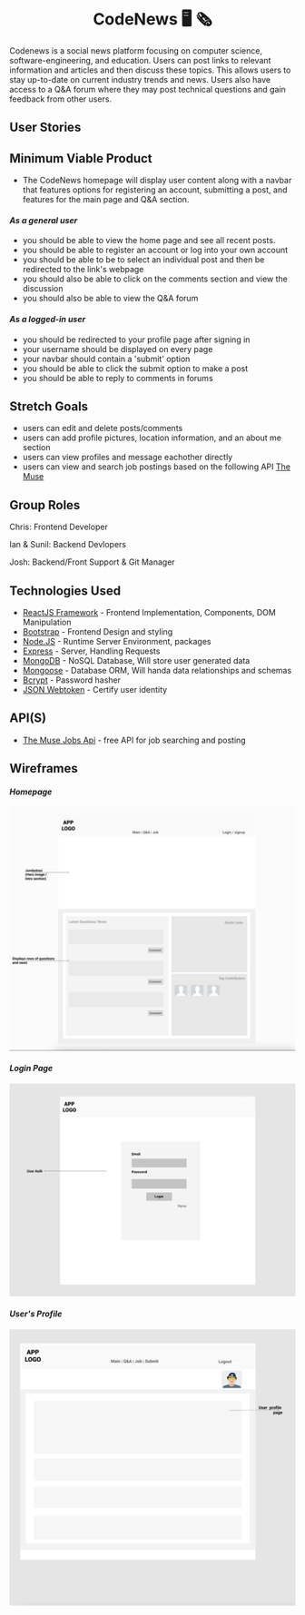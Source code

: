 <h1 align="center"><b>CodeNews 🖥 🗞</b></h1>

Codenews is a social news platform focusing on computer science, software-engineering, and education. Users can post links to relevant information and articles and then discuss these topics. This allows users to stay up-to-date on current industry trends and news. Users also have access to a Q&A forum where they may post technical questions and gain feedback from other users.


## **User Stories**
## **Minimum Viable Product**
- The CodeNews homepage will display user content along with a navbar that features options for registering an account, submitting a post, and features for the main page and Q&A section.

#### ***As a general user***
- you should be able to view the home page and see all recent posts.
- you should be able to register an account or log into your own account
- you should be able to be to select an individual post and then be redirected to the link's webpage
- you should also be able to click on the comments section and view the discussion
- you should also be able to view the Q&A forum

#### ***As a logged-in user***
- you should be redirected to your profile page after signing in
- your username should be displayed on every page
- your navbar should contain a 'submit' option
- you should be able to click the submit option to make a post
- you should be able to reply to comments in forums


## **Stretch Goals**
- users can edit and delete posts/comments
- users can add profile pictures, location information, and an about me section
- users can view profiles and message eachother directly
- users can view and search job postings based on the following API [The Muse](https://www.themuse.com/developers/api/v2?ref=apilist.fun)



## **Group Roles**
Chris: Frontend Developer

Ian & Sunil: Backend Devlopers

Josh: Backend/Front Support & Git Manager



## **Technologies Used**
- [ReactJS Framework](https://reactjs.org/) - Frontend Implementation, Components, DOM Manipulation
- [Bootstrap](https://getbootstrap.com/) - Frontend Design and styling
- [Node.JS](https://nodejs.org/en/) - Runtime Server Environment, packages
- [Express](https://expressjs.com/) - Server, Handling Requests
- [MongoDB](https://www.mongodb.com/) - NoSQL Database, Will store user generated data 
- [Mongoose]() - Database ORM, Will handa data relationships and schemas
- [Bcrypt](https://www.npmjs.com/package/bcrypt) - Password hasher
- [JSON Webtoken](https://www.npmjs.com/package/jsonwebtoken) - Certify user identity

## **API(S)**
- [The Muse Jobs Api](https://www.themuse.com/developers/api/v2?ref=apilist.fun) - free API for job searching and posting


## **Wireframes**

#### ***Homepage***
![Homepage](images/Homepage.png)

#### ***Login Page***
![Login Page](images/Login.png)

#### ***User's Profile***
![User Profile Page](images/User_Profile.png)

